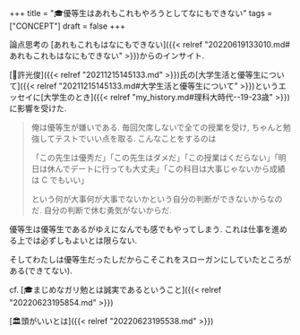 +++
title = "🎓優等生はあれもこれもやろうとしてなにもできない"
tags = ["CONCEPT"]
draft = false
+++

論点思考の [あれもこれもはなにもできない]({{< relref "20220619133010.md#あれもこれもはなにもできない" >}})からのインサイト.

[👨許光俊]({{< relref "20211215145133.md" >}})氏の[大学生活と優等生について]({{< relref "20211215145133.md#大学生活と優等生について" >}})というエッセイに[大学生のとき]({{< relref "my_history.md#理科大時代--19-23歳" >}})に影響を受けた.

> 俺は優等生が嫌いである. 毎回欠席しないで全ての授業を受け, ちゃんと勉強してテストでいい点を取る. こんなことをするのは
>
> 「この先生は優秀だ」「この先生はダメだ」「この授業はくだらない」「明日は休んでデートに行っても大丈夫」「この科目は大事じゃないから成績は C でもいい」
>
> という何が大事何が大事でないかという自分の判断ができないからなのだ. 自分の判断で休む勇気がないからだ.

優等生は優等生であるがゆえになんでも感でもやってしまう. これは仕事を進める上では必ずしもよいとは限らない.

そしてわたしは優等生だったしだからこそこれをスローガンにしていたところがある(できてない).

cf. [🎓まじめなガリ勉とは誠実であるということ]({{< relref "20220623195854.md" >}})

[🏛頭がいいとは]({{< relref "20220623195538.md" >}})
